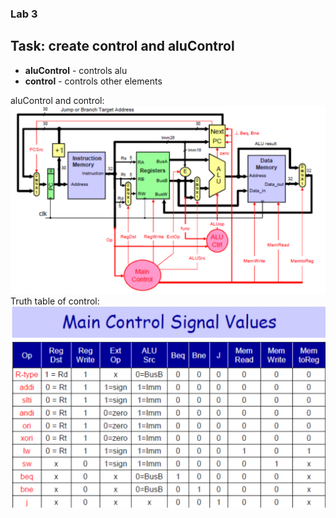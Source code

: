 ### Lab 3

## Task: create control and aluControl 

* **aluControl** - controls alu
* **control**    - controls other elements 

aluControl and control:
![alt text][mips]
Truth table of control:
![alt text][control]

[control]: https://github.com/NinjaInFog/MIPS_labs/blob/master/lab3/table.png "Truth table"
[mips]: https://github.com/NinjaInFog/MIPS_labs/blob/master/lab3/Control.png "Control and aluControl" 
